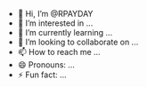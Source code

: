 - 👋 Hi, I’m @RPAYDAY
- 👀 I’m interested in ...
- 🌱 I’m currently learning ...
- 💞️ I’m looking to collaborate on ...
- 📫 How to reach me ...
- 😄 Pronouns: ...
- ⚡ Fun fact: ...

<!---
RPAYDAY/RPAYDAY is a ✨ special ✨ repository because its `README.md` (this file) appears on your GitHub profile.
You can click the Preview link to take a look at your changes.
--->
